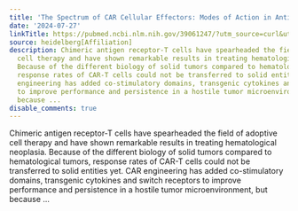 ```yaml
---
title: 'The Spectrum of CAR Cellular Effectors: Modes of Action in Anti-Tumor Immunity'
date: '2024-07-27'
linkTitle: https://pubmed.ncbi.nlm.nih.gov/39061247/?utm_source=curl&utm_medium=rss&utm_campaign=pubmed-2&utm_content=1FakS-2QOkCT8HsMOQP1bCRQ4YzyumYOmxmF0moLsQ3dFB1E9V&fc=20220326224207&ff=20240727183108&v=2.18.0.post9+e462414
source: heidelberg[Affiliation]
description: Chimeric antigen receptor-T cells have spearheaded the field of adoptive
  cell therapy and have shown remarkable results in treating hematological neoplasia.
  Because of the different biology of solid tumors compared to hematological tumors,
  response rates of CAR-T cells could not be transferred to solid entities yet. CAR
  engineering has added co-stimulatory domains, transgenic cytokines and switch receptors
  to improve performance and persistence in a hostile tumor microenvironment, but
  because ...
disable_comments: true
---
```

Chimeric antigen receptor-T cells have spearheaded the field of adoptive cell therapy and have shown remarkable results in treating hematological neoplasia. Because of the different biology of solid tumors compared to hematological tumors, response rates of CAR-T cells could not be transferred to solid entities yet. CAR engineering has added co-stimulatory domains, transgenic cytokines and switch receptors to improve performance and persistence in a hostile tumor microenvironment, but because ...